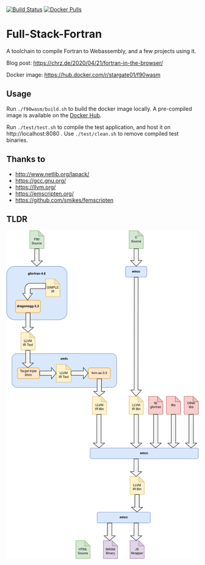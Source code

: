 [![Build Status](https://drone-github.chrz.de/api/badges/StarGate01/Full-Stack-Fortran/status.svg)](https://drone-github.chrz.de/StarGate01/Full-Stack-Fortran)
[![Docker Pulls](https://img.shields.io/docker/pulls/stargate01/f90wasm)](https://hub.docker.com/r/stargate01/f90wasm)

# Full-Stack-Fortran

A toolchain to compile Fortran to Webassembly, and a few projects using it.

Blog post: https://chrz.de/2020/04/21/fortran-in-the-browser/

Docker image: https://hub.docker.com/r/stargate01/f90wasm

## Usage

Run `./f90wasm/build.sh` to build the docker image locally. A pre-compiled image is available on the [Docker Hub](https://hub.docker.com/r/stargate01/f90wasm).

Run `./test/test.sh` to compile the test application, and host it on http://localhost:8080 . Use `./test/clean.sh` to remove compiled test binaries.

## Thanks to

 - http://www.netlib.org/lapack/
 - https://gcc.gnu.org/
 - https://llvm.org/
 - https://emscripten.org/
 - https://github.com/smikes/femscripten

 ## TLDR

 ![Toolchain Flowchart](toolchain.png)